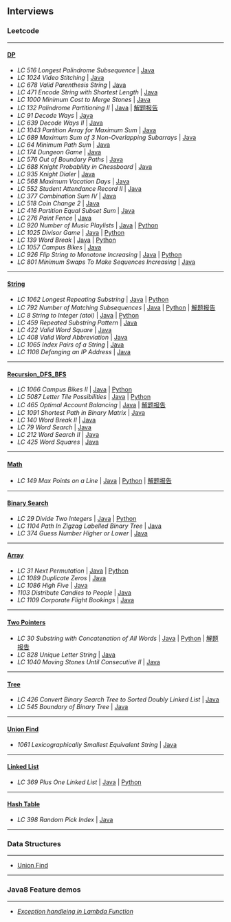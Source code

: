 ## Interviews

### Leetcode
---
#### [DP](https://github.com/snowan/interviews/tree/master/java/src/main/leetcode/dpgreedy)
- *LC 516 Longest Palindrome Subsequence* | [Java](./java/src/main/leetcode/dp/LC516LongestPalindromeSubsequence.java)
- *LC 1024 Video Stitching* | [Java](./java/src/main/leetcode/dp/LC1024VideoStitching.java)
- *LC 678 Valid Parenthesis String* | [Java](./java/src/main/leetcode/dp/LC678ValidParenthesisString.java)
- *LC 471 Encode String with Shortest Length* | [Java](./java/src/main/leetcode/dpgreedy/LC471)
- *LC 1000 Minimum Cost to Merge Stones* | [Java](./java/src/main/leetcode/dpgreedy/LC1000/LC1000MinCostMergeStones.java)
- *LC 132 Palindrome Partitioning II* | [Java](./java/src/main/leetcode/dpgreedy/LC132) | [解题报告](https://snowan.github.io/post/lc132/)
- *LC 91 Decode Ways* | [Java](./java/src/main/leetcode/dpgreedy/LC91)
- *LC 639 Decode Ways II* | [Java](./java/src/main/leetcode/dpgreedy/LC639)
- *LC 1043 Partition Array for Maximum Sum* | [Java](./java/src/main/leetcode/dpgreedy/LC1043)
- *LC 689 Maximum Sum of 3 Non-Overlapping Subarrays* | [Java](./java/src/main/leetcode/dpgreedy/LC689)
- *LC 64 Minimum Path Sum* | [Java](./java/src/main/leetcode/dpgreedy/LC64)
- *LC 174 Dungeon Game* | [Java](./java/src/main/leetcode/dpgreedy/LC174)
- *LC 576 Out of Boundary Paths* | [Java](./java/src/main/leetcode/dpgreedy/LC576)
- *LC 688 Knight Probability in Chessboard* | [Java](./java/src/main/leetcode/dpgreedy/LC688)
- *LC 935 Knight Dialer* | [Java](./java/src/main/leetcode/dpgreedy/LC935)
- *LC 568 Maximum Vacation Days* | [Java](./java/src/main/leetcode/dpgreedy/LC568)
- *LC 552 Student Attendance Record II* | [Java](./java/src/main/leetcode/dpgreedy/LC552)
- *LC 377 Combination Sum IV* | [Java](./java/src/main/leetcode/dpgreedy/LC377)
- *LC 518 Coin Change 2* | [Java](./java/src/main/leetcode/dpgreedy/LC518)
- *LC 416 Partition Equal Subset Sum* | [Java](./java/src/main/leetcode/dpgreedy/LC416)
- *LC 276 Paint Fence* | [Java](./java/src/main/leetcode/dpgreedy/LC276)
- *LC 920 Number of Music Playlists* | [Java](./java/src/main/leetcode/dpgreedy/LC920) | [Python](./python/main/leetcode/LC920/number_music_playlist.py)
- *LC 1025 Divisor Game* | [Java](./java/src/main/leetcode/dpgreedy/LC1025) | [Python](./python/main/leetcode/LC1025/divisor_game.py)
- *LC 139 Word Break* | [Java](./java/src/main/leetcode/dpgreedy/LC139) | [Python](./python/main/leetcode/LC139/word_break.py)
- *LC 1057 Campus Bikes* | [Java](./java/src/main/leetcode/dpgreedy/LC1057)
- *LC 926 Flip String to Monotone Increasing* | [Java](./java/src/main/leetcode/dpgreedy/LC926) | [Python](./python/main/leetcode/LC926/flip_string_to_monotone_increase.py)
- *LC 801 Minimum Swaps To Make Sequences Increasing* | [Java](./java/src/main/leetcode/dpgreedy/LC801)

---
#### [String](https://github.com/snowan/interviews/tree/master/java/src/main/leetcode/string)
- *LC 1062 Longest Repeating Substring* | [Java](./java/src/main/leetcode/string/LC1062) | [Python](./python/main/leetcode/LC1062/longest_repeat_substring.py)
- *LC 792 Number of Matching Subsequences* | [Java](./java/src/main/leetcode/string/LC792) | [Python](./python/main/leetcode/LC792/numMatchingSubseq.py) | [解题报告](https://snowan.github.io/post/lc792/)
- *LC 8 String to Integer (atoi)* | [Java](./java/src/main/leetcode/string/LC8) | [Python](./python/main/leetcode/LC8/atoi.py)
- *LC 459 Repeated Substring Pattern* | [Java](./java/src/main/leetcode/string/LC459)
- *LC 422 Valid Word Square* | [Java](./java/src/main/leetcode/string/LC422)
- *LC 408 Valid Word Abbreviation* | [Java](./java/src/main/leetcode/string/LC408)
- *LC 1065 Index Pairs of a String* | [Java](./java/src/main/leetcode/string/LC1065)
- *LC 1108 Defanging an IP Address* | [Java](./java/src/main/leetcode/string/LC1108)

---
#### [Recursion_DFS_BFS](https://github.com/snowan/interviews/tree/master/java/src/main/leetcode/recursion_dfs_bfs)
- *LC 1066 Campus Bikes II* | [Java](./java/src/main/leetcode/recursion/LC1066) | [Python]()
- *LC 5087 Letter Tile Possibilities* | [Java](./java/src/main/leetcode/recursion_dfs_bfs/LC5087) | [Python]()
- *LC 465 Optimal Account Balancing* | [Java](./java/src/main/leetcode/recursion_dfs_bfs/LC465) | [解题报告](https://snowan.github.io/post/lc465/)
- *LC 1091 Shortest Path in Binary Matrix* | [Java](./java/src/main/leetcode/recursion_dfs_bfs/LC1091)
- *LC 140 Word Break II* | [Java](./java/src/main/leetcode/recursion_dfs_bfs/LC140)
- *LC 79 Word Search* | [Java](./java/src/main/leetcode/recursion_dfs_bfs/LC79)
- *LC 212 Word Search II* | [Java](./java/src/main/leetcode/recursion_dfs_bfs/LC212)
- *LC 425 Word Squares* | [Java](./java/src/main/leetcode/recursion_dfs_bfs/LC425)

---
#### [Math](https://github.com/snowan/interviews/tree/master/java/src/main/leetcode/math)
- *LC 149 Max Points on a Line* | [Java](./java/src/main/leetcode/math/LC149) | [Python](./python/main/leetcode/LC149/maxPoints.py) | [解题报告](https://snowan.github.io/post/lc149/)

---
#### [Binary Search](https://github.com/snowan/interviews/tree/master/java/src/main/leetcode/binarysearch)
- *LC 29 Divide Two Integers* | [Java](./java/src/main/leetcode/binarysearch/LC29) | [Python]()
- *LC 1104 Path In Zigzag Labelled Binary Tree* | [Java](./java/src/main/leetcode/binarysearch/LC1104)
- *LC 374 Guess Number Higher or Lower* | [Java](./java/src/main/leetcode/binarysearch/LC374)


---
#### [Array](https://github.com/snowan/interviews/tree/master/java/src/main/leetcode/array)
- *LC 31 Next Permutation* | [Java](./java/src/main/leetcode/array/LC31) | [Python](./python/main/leetcode/LC31/solution.py)
- *LC 1089 Duplicate Zeros* | [Java](./java/src/main/leetcode/array/LC1089)
- *LC 1086 High Five* | [Java](./java/src/main/leetcode/array/LC1086)
- *1103 Distribute Candies to People* | [Java](./java/src/main/leetcode/array/LC1103)
- *LC 1109 Corporate Flight Bookings* | [Java](./java/src/main/leetcode/array/LC1109)

---
#### [Two Pointers](https://github.com/snowan/interviews/tree/master/java/src/main/leetcode/twopointers)
- *LC 30 Substring with Concatenation of All Words* | [Java](./java/src/main/leetcode/twopointers/LC30) | [Python](./python/main/leetcode/LC30/solution.py) | [解题报告](https://snowan.github.io/post/lc30/)
- *LC 828 Unique Letter String* | [Java](./java/src/main/leetcode/twopointers/LC828)
- *LC 1040 Moving Stones Until Consecutive II* | [Java](./java/src/main/leetcode/twopointers/LC1040)

---
#### [Tree](https://github.com/snowan/interviews/tree/master/java/src/main/leetcode/tree)
- *LC 426 Convert Binary Search Tree to Sorted Doubly Linked List* | [Java](./java/src/main/leetcode/tree/LC426)
- *LC 545 Boundary of Binary Tree* | [Java](./java/src/main/leetcode/tree/LC545)

---
#### [Union Find](https://github.com/snowan/interviews/tree/master/java/src/main/leetcode/unionfind)
- *1061 Lexicographically Smallest Equivalent String* | [Java](./java/src/main/leetcode/unionfind/LC1061) 

---

#### [Linked List](https://github.com/snowan/interviews/tree/master/java/src/main/leetcode/linkedlist)
- *LC 369 Plus One Linked List* | [Java](./java/src/main/leetcode/linkedlist/LC369) | [Python](./python/main/leetcode/LC369/plus_one_linkedlist.py)


---

#### [Hash Table](https://github.com/snowan/interviews/tree/master/java/src/main/leetcode/hashtable)
- *LC 398 Random Pick Index* | [Java](./java/src/main/leetcode/hashtable/LC398)

---

### Data Structures 
---
- [Union Find](https://snowan.github.io/post/union-find/)


----
### Java8 Feature demos
---
- *[Exception handleing in Lambda Function](./java/src/main.java8demos/LambadaExceptionHandling)* 
